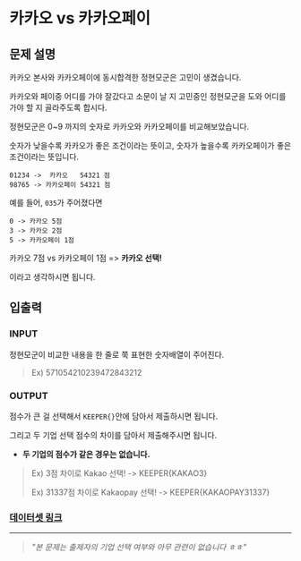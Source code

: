 # 카카오 vs 카카오페이

## 문제 설명

카카오 본사와 카카오페이에 동시합격한 정현모군은 고민이 생겼습니다.

카카오와 페이중 어디를 가야 잘갔다고 소문이 날 지 고민중인 정현모군을 도와 어디를 가야 할 지 골라주도록 합시다.

정현모군은 0~9 까지의 숫자로 카카오와 카카오페이를 비교해보았습니다.

숫자가 낮을수록 카카오가 좋은 조건이라는 뜻이고, 숫자가 높을수록 카카오페이가 좋은 조건이라는 뜻입니다.

```
01234 ->  카카오   54321 점
98765 -> 카카오페이 54321 점
```

예를 들어, `035`가 주어졌다면

```
0 -> 카카오 5점
3 -> 카카오 2점
5 -> 카카오페이 1점
```

카카오 7점 vs 카카오페이 1점 => **카카오 선택!**

이라고 생각하시면 됩니다.

## 입출력

### INPUT

정현모군이 비교한 내용을 한 줄로 쭉 표현한 숫자배열이 주어진다.

> Ex) 571054210239472843212

### OUTPUT

점수가 큰 걸 선택해서 `KEEPER{}`안에 담아서 제출하시면 됩니다.

그리고 두 기업 선택 점수의 차이를 담아서 제출해주시면 됩니다.

- **두 기업의 점수가 같은 경우는 없습니다.**

> Ex) 3점 차이로 Kakao 선택! -> KEEPER{KAKAO3}
>
> Ex) 31337점 차이로 Kakaopay 선택! -> KEEPER{KAKAOPAY31337} 

### [데이터셋 링크](https://drive.google.com/file/d/1srxY5Q4oqtRsppYB_k5fC-Gq-LDGCSjs/view)

---

> *"본 문제는 출제자의 기업 선택 여부와 아무 관련이 없습니다 ㅎㅎ"*
